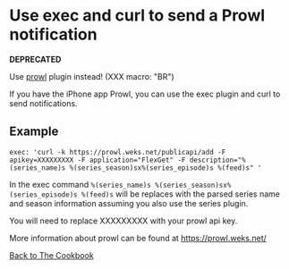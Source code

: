 # Use exec and curl to send a Prowl notification
**DEPRECATED**

Use [prowl](/Plugins/prowl) plugin instead!
(XXX macro: "BR")  


If you have the iPhone app Prowl, you can use the exec plugin and curl to send notifications.

## Example
```
exec: 'curl -k https://prowl.weks.net/publicapi/add -F apikey=XXXXXXXXX -F application="FlexGet" -F description="%(series_name)s %(series_season)sx%(series_episode)s %(feed)s" '
```

In the exec command `%(series_name)s %(series_season)sx%(series_episode)s %(feed)s` will be replaces with the parsed series name and season information assuming you also use the series plugin.

You will need to replace XXXXXXXXX with your prowl api key.

More information about prowl can be found at https://prowl.weks.net/

[Back to The Cookbook](/Cookbook)